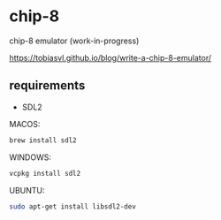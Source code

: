 # chip-8

chip-8 emulator (work-in-progress)

https://tobiasvl.github.io/blog/write-a-chip-8-emulator/

## requirements

- SDL2

MACOS:
```bash
brew install sdl2
```

WINDOWS:
```bash
vcpkg install sdl2
```

UBUNTU:
```bash
sudo apt-get install libsdl2-dev
```
